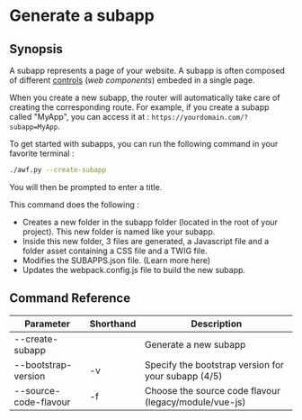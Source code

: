 # Generate a subapp

## Synopsis

A subapp represents a page of your website. A subapp is often composed of different
[controls](/ami-docs/documentation/getting-started/generate-control.html/) (_web components_) embeded in a single page.

When you create a new subapp, the router will automatically take care of creating the corresponding route.
For example, if you create a subapp called "MyApp", you can access it at : `https://yourdomain.com/?subapp=MyApp`.

To get started with subapps, you can run the following command in your favorite terminal :

```bash
./awf.py --create-subapp
```

You will then be prompted to enter a title.

This command does the following :

-   Creates a new folder in the subapp folder (located in the root of your project). This new folder is named like your subapp.
-   Inside this new folder, 3 files are generated, a Javascript file and a folder asset containing a CSS file and a TWIG file.
-   Modifies the SUBAPPS.json file. (Learn more here)
-   Updates the webpack.config.js file to build the new subapp.

## Command Reference

| Parameter             | Shorthand | Description                                           |
| --------------------- | --------- | ----------------------------------------------------- |
| --create-subapp       |           | Generate a new subapp                                 |
| --bootstrap-version   | -v        | Specify the bootstrap version for your subapp (4/5)   |
| --source-code-flavour | -f        | Choose the source code flavour (legacy/module/vue-js) |
